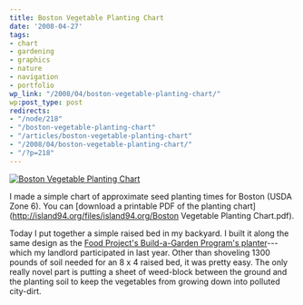```yaml
---
title: Boston Vegetable Planting Chart
date: '2008-04-27'
tags:
- chart
- gardening
- graphics
- nature
- navigation
- portfolio
wp_link: "/2008/04/boston-vegetable-planting-chart/"
wp:post_type: post
redirects:
- "/node/218"
- "/boston-vegetable-planting-chart"
- "/articles/boston-vegetable-planting-chart"
- "/2008/04/boston-vegetable-planting-chart/"
- "/?p=218"
---
```


[ ![Boston Vegetable Planting Chart](http://farm3.static.flickr.com/2300/2447776678_9cd6dc2a71.jpg) ](http://www.flickr.com/photos/bensheldon/2447776678/ "Boston Vegetable Planting Chart by bensheldon, on Flickr")

I made a simple chart of approximate seed planting times for Boston (USDA Zone 6). You can [download a printable PDF of the planting chart](http://island94.org/files/island94.org/Boston Vegetable Planting Chart.pdf).

Today I put together a simple raised bed in my backyard. I built it along the same design as the [Food Project's Build-a-Garden Program's planter](http://www.thefoodproject.org/agriculture/Internal1.asp?ID=601)---which my landlord participated in last year. Other than shoveling 1300 pounds of soil needed for an 8 x 4 raised bed, it was pretty easy. The only really novel part is putting a sheet of weed-block between the ground and the planting soil to keep the vegetables from growing down into polluted city-dirt.
